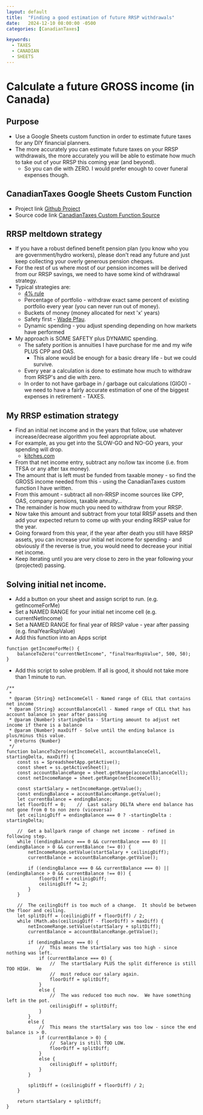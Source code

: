 ```yaml
---
layout: default
title:  "Finding a good estimation of future RRSP withdrawals"
date:   2024-12-10 08:00:00 -0500
categories: [CanadianTaxes]

keywords:
  - TAXES
  - CANADIAN
  - SHEETS
---
```


# Calculate a future GROSS income (in Canada)

## Purpose

* Use a Google Sheets custom function in order to estimate future taxes for any DIY financial planners. 
* The more accurately you can estimate future taxes on your RRSP withdrawals, the more accurately you will be able to estimate how much to take out of your RRSP this coming year (and beyond).
  * So you can die with ZERO.  I would prefer enough to cover funeral expenses though.

## CanadianTaxes Google Sheets Custom Function
* Project link [Github Project](https://github.com/demmings/CanadianTaxes)
* Source code link [CanadianTaxes Custom Function Source](https://github.com/demmings/CanadianTaxes/blob/main/dist/CanadianTaxes.js)

## RRSP meltdown strategy

* If you have a robust defined benefit pension plan (you know who you are government/hydro workers), please don't read any future and just keep collecting your overly generous pension cheques.
* For the rest of us where most of our pension incomes will be derived from our RRSP savings, we need to have some kind of withdrawal strategy.
* Typical strategies are:
  * [4% rule](https://www.britannica.com/money/4-percent-rule-retirement)
  * Percentage of portfolio - withdraw exact same percent of existing portfolio every year (you can never run out of money).
  * Buckets of money (money allocated for next 'x' years)
  * Safety first - [Wade Pfau](https://retirementresearcher.com/what-is-a-safety-first-retirement-plan/#:~:text=The%20goal%20is%20to%20have,cash%20flow%20characteristics%20are%20comparable).
  * Dynamic spending - you adjust spending depending on how markets have performed
* My approach is SOME SAFETY plus DYNAMIC spending.
  * The safety porition is annuities I have purchase for me and my wife PLUS CPP and OAS.
    * This alone would be enough for a basic dreary life - but we could survive.
  * Every year a calculation is done to estimate how much to withdraw from RRSP's and die with zero.
  * In order to not have garbage in / garbage out calculations (GIGO) - we need to have a fairly accurate estimation of one of the biggest expenses in retirement - TAXES.

## My RRSP estimation strategy
* Find an initial net income and in the years that follow,  use whatever increase/decrease algorithm you feel appropriate about.
* For example, as you get into the SLOW-GO and NO-GO years, your spending will drop.
  * [kitches.com](https://www.kitces.com/blog/age-banding-by-basu-to-model-retirement-spending-needs-by-category/)
* From that net income entry, subtract any no/low tax income (i.e. from TFSA or any after tax money).
* The amount that is left must be funded from taxable money - so find the GROSS income needed from this - using the CanadianTaxes custom function I have written.
* From this amount - subtract all non-RRSP income sources like CPP, OAS, company pensions, taxable annuity...
* The remainder is how much you need to withdraw from your RRSP.
* Now take this amount and subtract from your total RRSP assets and then add your expected return to come up with your ending RRSP value for the year.
* Going forward from this year, if the year after death you still have RRSP assets, you can increase your initial net income for spending - and obviously if the reverse is true, you would need to decrease your initial net income.
* Keep iterating until you are very close to zero in the year following your (projected) passing.

## Solving initial net income.
* Add a button on your sheet and assign script to run.  (e.g. getIncomeForMe)
* Set a NAMED RANGE for your initial net income cell (e.g. currentNetIncome)
* Set a NAMED RANGE for final year of RRSP value - year after passing (e.g. finalYearRspValue)
* Add this function into an Apps script

```
function getIncomeForMe() {
    balanceToZero("currentNetIncome", "finalYearRspValue", 500, 50);
}
```

* Add this script to solve problem.  If all is good, it should not take more than 1 minute to run.

```
/**
 * 
 * @param {String} netIncomeCell - Named range of CELL that contains net income
 * @param {String} accountBalanceCell - Named range of CELL that has account balance in year after passing
 * @param {Number} startingDelta - Starting amount to adjust net income if there is a balance
 * @param {Number} maxDiff - Solve until the ending balance is plus/minus this value.
 * @returns {Number}
 */
function balanceToZero(netIncomeCell, accountBalanceCell, startingDelta, maxDiff) {
    const ss = SpreadsheetApp.getActive();
    const sheet = ss.getActiveSheet();
    const accountBalanceRange = sheet.getRange(accountBalanceCell);
    const netIncomeRange = sheet.getRange(netIncomeCell);

    const startSalary = netIncomeRange.getValue();
    const endingBalance = accountBalanceRange.getValue();
    let currentBalance = endingBalance;
    let floorDiff = 0;    //  Last salary DELTA where end balance has not gone from 0 to non zero (viceversa)
    let ceilinigDiff = endingBalance === 0 ? -startingDelta : startingDelta;

    //  Get a ballpark range of change net income - refined in following step.
    while ((endingBalance === 0 && currentBalance === 0) || (endingBalance > 0 && currentBalance !== 0)) {
        netIncomeRange.setValue(startSalary + ceilinigDiff);
        currentBalance = accountBalanceRange.getValue();

        if ((endingBalance === 0 && currentBalance === 0) || (endingBalance > 0 && currentBalance !== 0)) {
            floorDiff = ceilinigDiff;
            ceilinigDiff *= 2;
        }
    }

    //  The ceilingDiff is too much of a change.  It should be between the floor and ceiling.
    let splitDiff = (ceilinigDiff + floorDiff) / 2;
    while (Math.abs(ceilinigDiff - floorDiff) > maxDiff) {
        netIncomeRange.setValue(startSalary + splitDiff);
        currentBalance = accountBalanceRange.getValue();

        if (endingBalance === 0) {
            //  This means the startSalary was too high - since nothing was left.
            if (currentBalance === 0) {
                //  The startSalary PLUS the split difference is still TOO HIGH.  We
                //  must reduce our salary again.
                floorDiff = splitDiff;
            }
            else {
                //  The was reduced too much now.  We have something left in the pot.
                ceilinigDiff = splitDiff;
            }
        }
        else {
            //  This means the startSalary was too low - since the end balance is > 0. 
            if (currentBalance > 0) {
                //  Salary is still TOO LOW.
                floorDiff = splitDiff;
            }
            else {
                ceilinigDiff = splitDiff;
            }
        }

        splitDiff = (ceilinigDiff + floorDiff) / 2;
    }

    return startSalary + splitDiff;
}
```